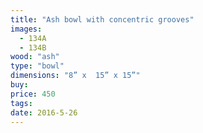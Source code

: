 ```yaml
---
title: "Ash bowl with concentric grooves"
images:
  - 134A
  - 134B
wood: "ash"
type: "bowl"
dimensions: "8” x  15” x 15”"
buy:
price: 450
tags:
date: 2016-5-26
---
```


